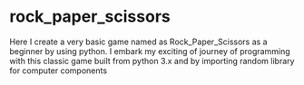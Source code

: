 # rock_paper_scissors
Here I create a very basic game named as Rock_Paper_Scissors as a beginner by using python. I embark my exciting of journey of programming with this classic game built from python 3.x and by importing random library for computer components
